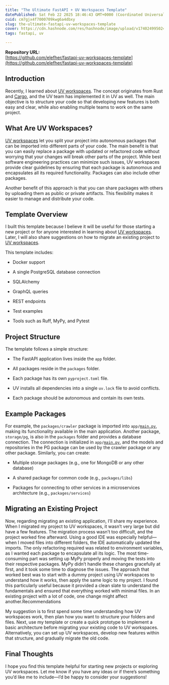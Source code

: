 ```yaml
---
title: "The Ultimate FastAPI + UV Workspaces Template"
datePublished: Sat Feb 22 2025 18:46:43 GMT+0000 (Coordinated Universal Time)
cuid: cm7gjx4f7000709kwg6a4dbxy
slug: the-ultimate-fastapi-uv-workspaces-template
cover: https://cdn.hashnode.com/res/hashnode/image/upload/v1740249950244/1a706b0e-c313-4071-8709-eeff1c3f7aba.jpeg
tags: fastapi, uv

---
```


**Repository URL:**  
[https://github.com/elefher/fastapi-uv-workspaces-template](https://github.com/elefher/fastapi-uv-workspaces-template)

## Introduction

Recently, I learned about [UV workspaces](https://docs.astral.sh/uv/concepts/projects/workspaces/). The concept originates from Rust and [Cargo](https://doc.rust-lang.org/cargo/reference/workspaces.html), and the UV team has implemented it in UV as well. The main objective is to structure your code so that developing new features is both easy and clear, while also enabling multiple teams to work on the same project.

## What Are UV Workspaces?

[UV workspaces](https://docs.astral.sh/uv/concepts/projects/workspaces/) let you split your project into autonomous packages that can be imported into different parts of your code. The main benefit is that you can easily replace a package with updated or refactored code without worrying that your changes will break other parts of the project. While best software engineering practices can minimize such issues, UV workspaces provide clear guidelines by ensuring that each package is autonomous and encapsulates all its required functionality. Packages can also include other packages.

Another benefit of this approach is that you can share packages with others by uploading them as public or private artifacts. This flexibility makes it easier to manage and distribute your code.

## Template Overview

I built this template because I believe it will be useful for those starting a new project or for anyone interested in learning about [UV workspaces](https://docs.astral.sh/uv/concepts/projects/workspaces/). Later, I will also share suggestions on how to migrate an existing project to [UV workspaces](https://docs.astral.sh/uv/concepts/projects/workspaces/).

This template includes:

* Docker support
    
* A single PostgreSQL database connection
    
* SQLAlchemy
    
* GraphQL queries
    
* REST endpoints
    
* Test examples
    
* Tools such as Ruff, MyPy, and Pytest
    

## Project Structure

The template follows a simple structure:

* The FastAPI application lives inside the `app` folder.
    
* All packages reside in the `packages` folder.
    
* Each package has its own `pyproject.toml` file.
    
* UV installs all dependencies into a single `uv.lock` file to avoid conflicts.
    
* Each package should be autonomous and contain its own tests.
    

## Example Packages

For example, the `packages/crawler` package is imported into `app/`[`main.py`](http://main.py), making its functionality available in the main application. Another package, `storage/pg`, is also in the `packages` folder and provides a database connection. The connection is initialized in `app/`[`main.py`](http://main.py), and the models and repositories in the PG package can be used by the crawler package or any other package. Similarly, you can create:

* Multiple storage packages (e.g., one for MongoDB or any other database)
    
* A shared package for common code (e.g., `packages/libs`)
    
* Packages for connecting to other services in a microservices architecture (e.g., `packages/services`)
    

## Migrating an Existing Project

Now, regarding migrating an existing application, I’ll share my experience. When I migrated my project to UV workspaces, it wasn’t very large but did have a few features. The migration process wasn’t too difficult, and the project worked fine afterward. Using a good IDE was especially helpful—when I moved files into different folders, the IDE automatically updated the imports. The only refactoring required was related to environment variables, as I wanted each package to encapsulate all its logic. The most time-consuming part was setting up MyPy properly and moving the tests into their respective packages. MyPy didn’t handle these changes gracefully at first, and it took some time to diagnose the issues. The approach that worked best was to start with a dummy project using UV workspaces to understand how it works, then apply the same logic to my project. I found this particularly useful because it provided a clean slate to understand the fundamentals and ensured that everything worked with minimal files. In an existing project with a lot of code, one change might affect another.Recommendations

My suggestion is to first spend some time understanding how UV workspaces work, then plan how you want to structure your folders and files. Next, use my template or create a quick prototype to implement a basic architecture before migrating your existing code to UV workspaces. Alternatively, you can set up UV workspaces, develop new features within that structure, and gradually migrate the old code.

## Final Thoughts

I hope you find this template helpful for starting new projects or exploring UV workspaces. Let me know if you have any ideas or if there’s something you’d like me to include—I’d be happy to consider your suggestions!